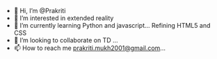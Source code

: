 - 👋 Hi, I’m @Prakriti
- 👀 I’m interested in extended reality
- 🌱 I’m currently learning Python and javascript... Refining HTML5 and CSS 
- 💞️ I’m looking to collaborate on TD ...
- 📫 How to reach me prakriti.mukh2001@gmail.com...

<!---
2pie/2pie is a ✨ special ✨ repository because its `README.md` (this file) appears on your GitHub profile.
You can click the Preview link to take a look at your changes.
--->
